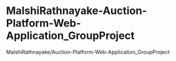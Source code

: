 # MalshiRathnayake-Auction-Platform-Web-Application_GroupProject
MalshiRathnayake/Auction-Platform-Web-Application_GroupProject
